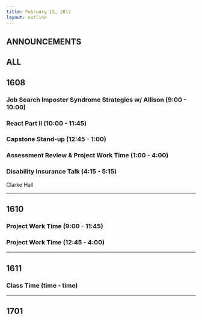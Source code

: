 ```yaml
---
title: February 15, 2017
layout: outline
---
```


## ANNOUNCEMENTS

## ALL

## 1608

### Job Search Imposter Syndrome Strategies w/ Allison (9:00 - 10:00)

### React Part II (10:00 - 11:45)

### Capstone Stand-up (12:45 - 1:00)

### Assessment Review & Project Work Time (1:00 - 4:00)

### Disability Insurance Talk (4:15 - 5:15)

Clarke Hall

***

## 1610

### Project Work Time (9:00 - 11:45)

### Project Work Time (12:45 - 4:00)

***

## 1611

### Class Time (time - time)

***

## 1701
